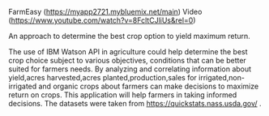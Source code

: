 
FarmEasy (https://myapp2721.mybluemix.net/main)
Video (https://www.youtube.com/watch?v=8FcltCJliUs&rel=0)

An approach to determine the best crop option to yield maximum return.

The use of IBM Watson API in agriculture could help determine the best crop choice subject to various objectives, conditions that can be  better suited for farmers needs. By analyzing and correlating information about yield,acres harvested,acres planted,production,sales for irrigated,non-irrigated and organic crops about farmers can make decisions to maximize return on crops.  This application will help farmers in taking informed decisions.
The datasets were taken from https://quickstats.nass.usda.gov/ .


